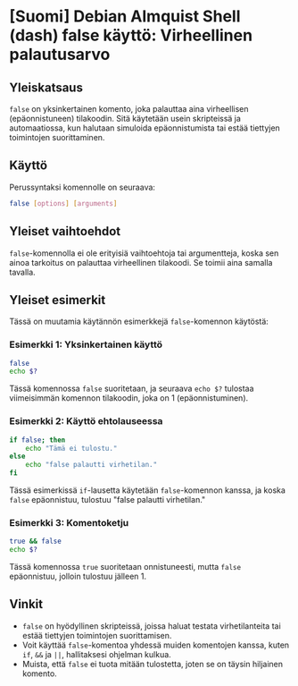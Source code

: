 # [Suomi] Debian Almquist Shell (dash) false käyttö: Virheellinen palautusarvo

## Yleiskatsaus
`false` on yksinkertainen komento, joka palauttaa aina virheellisen (epäonnistuneen) tilakoodin. Sitä käytetään usein skripteissä ja automaatiossa, kun halutaan simuloida epäonnistumista tai estää tiettyjen toimintojen suorittaminen.

## Käyttö
Perussyntaksi komennolle on seuraava:
```sh
false [options] [arguments]
```

## Yleiset vaihtoehdot
`false`-komennolla ei ole erityisiä vaihtoehtoja tai argumentteja, koska sen ainoa tarkoitus on palauttaa virheellinen tilakoodi. Se toimii aina samalla tavalla.

## Yleiset esimerkit
Tässä on muutamia käytännön esimerkkejä `false`-komennon käytöstä:

### Esimerkki 1: Yksinkertainen käyttö
```sh
false
echo $?
```
Tässä komennossa `false` suoritetaan, ja seuraava `echo $?` tulostaa viimeisimmän komennon tilakoodin, joka on 1 (epäonnistuminen).

### Esimerkki 2: Käyttö ehtolauseessa
```sh
if false; then
    echo "Tämä ei tulostu."
else
    echo "false palautti virhetilan."
fi
```
Tässä esimerkissä `if`-lausetta käytetään `false`-komennon kanssa, ja koska `false` epäonnistuu, tulostuu "false palautti virhetilan."

### Esimerkki 3: Komentoketju
```sh
true && false
echo $?
```
Tässä komennossa `true` suoritetaan onnistuneesti, mutta `false` epäonnistuu, jolloin tulostuu jälleen 1.

## Vinkit
- `false` on hyödyllinen skripteissä, joissa haluat testata virhetilanteita tai estää tiettyjen toimintojen suorittamisen.
- Voit käyttää `false`-komentoa yhdessä muiden komentojen kanssa, kuten `if`, `&&` ja `||`, hallitaksesi ohjelman kulkua.
- Muista, että `false` ei tuota mitään tulostetta, joten se on täysin hiljainen komento.